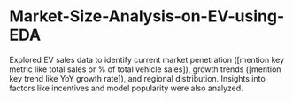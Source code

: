 # Market-Size-Analysis-on-EV-using-EDA
Explored EV sales data to identify current market penetration ([mention key metric like total sales or % of total vehicle sales]), growth trends ([mention key trend like YoY growth rate]), and regional distribution. Insights into factors like incentives and model popularity were also analyzed.
